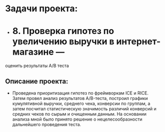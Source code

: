 # Задачи проекта:
- # 8. Проверка гипотез по увеличению выручки в интернет-магазине —
оценить результаты A/B теста
 
## Описание проекта:
- Проведена приоритизация гипотез по фреймворкам ICE и RICE. Затем провел анализ
результатов A/B-теста, построил графики кумулятивной выручки, среднего чека,
конверсии по группам, а затем посчитал статистическую значимость различий конверсий
и средних чеков по сырым и очищенным данным. На основании анализа мной было
принято решение о нецелесообразности дальнейшего проведения теста.
